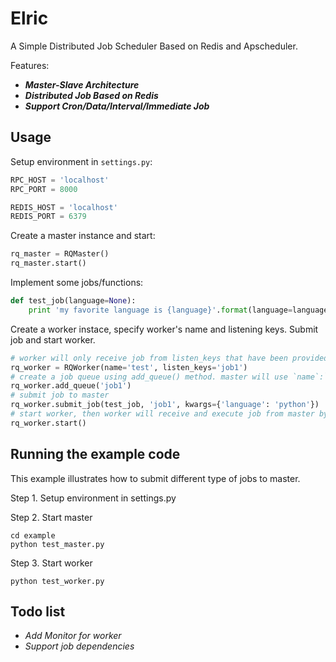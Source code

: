 Elric
=====
A Simple Distributed Job Scheduler Based on Redis and Apscheduler. 

Features:
- ***Master-Slave Architecture***
- ***Distributed Job Based on Redis***
- ***Support Cron/Data/Interval/Immediate Job***

Usage
-----
Setup environment in `settings.py`:

```python
RPC_HOST = 'localhost'
RPC_PORT = 8000

REDIS_HOST = 'localhost'
REDIS_PORT = 6379
```

Create a master instance and start:

```python
rq_master = RQMaster()
rq_master.start()
```

Implement some jobs/functions:

```python
def test_job(language=None):
    print 'my favorite language is {language}'.format(language=language)
```
Create a worker instace, specify worker's name and listening keys. Submit job and start worker.
```python
# worker will only receive job from listen_keys that have been provided here
rq_worker = RQWorker(name='test', listen_keys='job1') 
# create a job queue using add_queue() method. master will use `name`:`queue_key` as the final job key
rq_worker.add_queue('job1')
# submit job to master
rq_worker.submit_job(test_job, 'job1', kwargs={'language': 'python'})
# start worker, then worker will receive and execute job from master by listening job queue on listen keys you provided
rq_worker.start()
```

Running the example code
------------------------

This example illustrates how to submit different type of jobs to master.

Step 1. Setup environment in settings.py

Step 2. Start master
```
cd example
python test_master.py
```

Step 3. Start worker
```
python test_worker.py
```

Todo list
---------
- *Add Monitor for worker*
- *Support job dependencies*



